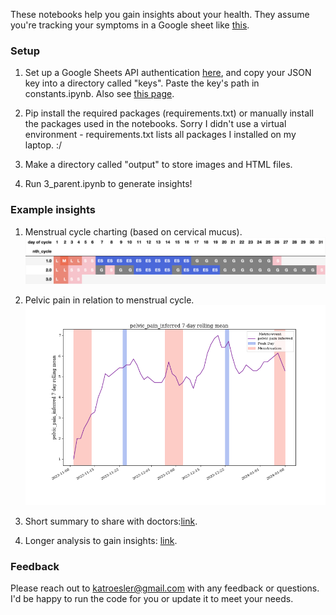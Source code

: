 These notebooks help you gain insights about your health.  They assume you're tracking your symptoms in a Google sheet like [this](https://docs.google.com/spreadsheets/d/1ZZP9MqIlzUlu6MgsLTdogAXfqFi91Oi59sjLXQch_qQ/edit#gid=1102650863).

### Setup

1. Set up a Google Sheets API authentication [here](https://console.cloud.google.com/apis/credentials?pli=1), and copy your JSON key into a directory called "keys".  Paste the key's path in constants.ipynb. Also see [this page](https://console.cloud.google.com/iam-admin/serviceaccounts).

2. Pip install the required packages (requirements.txt) or manually install the packages used in the notebooks.  Sorry I didn't use a virtual environment - requirements.txt lists all packages I installed on my laptop. :/

3. Make a directory called "output" to store images and HTML files.

4. Run 3_parent.ipynb to generate insights!

### Example insights
1. Menstrual cycle charting (based on cervical mucus).
![cycle charting](output/charting.png)

2. Pelvic pain in relation to menstrual cycle.
![pain by cycle](output/pelvic_pain_inferred_valid_only_True.png)

3. Short summary to share with doctors:[link](https://kroesler.com/health/analysis_for_drs.html).

4. Longer analysis to gain insights: [link](https://kroesler.com/health/analysis.html).

### Feedback
Please reach out to katroesler@gmail.com with any feedback or questions.  I'd be happy to run the code for you or update it to meet your needs.
